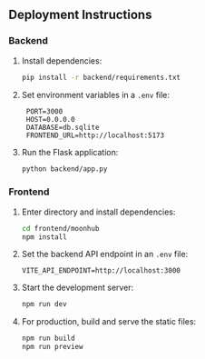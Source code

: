 ## Deployment Instructions

### Backend

1. Install dependencies:
   ```sh
   pip install -r backend/requirements.txt
   ```
2. Set environment variables in a `.env` file:
   ```env
    PORT=3000
    HOST=0.0.0.0
    DATABASE=db.sqlite
    FRONTEND_URL=http://localhost:5173
   ```
3. Run the Flask application:
   ```sh
   python backend/app.py
   ```

### Frontend

1. Enter directory and install dependencies:
   ```sh
   cd frontend/moonhub
   npm install
   ```
2. Set the backend API endpoint in an `.env` file:
   ```env
   VITE_API_ENDPOINT=http://localhost:3000
   ```
3. Start the development server:
   ```sh
   npm run dev
   ```
4. For production, build and serve the static files:
   ```sh
   npm run build
   npm run preview
   ```
